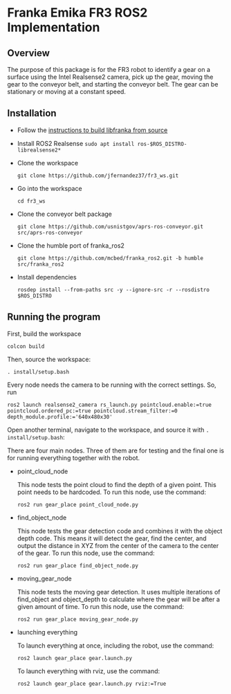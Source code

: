 # Franka Emika FR3 ROS2 Implementation

## Overview

The purpose of this package is for the FR3 robot to identify a gear on a surface using the Intel Realsense2 camera, pick up the gear, moving the gear to the conveyor belt, and starting the conveyor belt. The gear can be stationary or moving at a constant speed.

## Installation

* Follow the [instructions to build libfranka from source](https://support.franka.de/docs/installation_linux.html#building-from-source)

* Install ROS2 Realsense `sudo apt install ros-$ROS_DISTRO-librealsense2*`

* Clone the workspace

    `git clone https://github.com/jfernandez37/fr3_ws.git`

* Go into the workspace

    `cd fr3_ws`

* Clone the conveyor belt package

  `git clone https://github.com/usnistgov/aprs-ros-conveyor.git src/aprs-ros-conveyor`

* Clone the humble port of franka_ros2

    `git clone https://github.com/mcbed/franka_ros2.git -b humble src/franka_ros2`

* Install dependencies

    `rosdep install --from-paths src -y --ignore-src -r --rosdistro $ROS_DISTRO`

## Running the program

First, build the workspace

`colcon build`

Then, source the workspace:

`. install/setup.bash`

Every node needs the camera to be running with the correct settings. So, run
 
`ros2 launch realsense2_camera rs_launch.py pointcloud.enable:=true pointcloud.ordered_pc:=true pointcloud.stream_filter:=0 depth_module.profile:='640x480x30'`

Open another terminal, navigate to the workspace, and source it with `. install/setup.bash`:

There are four main nodes. Three of them are for testing and the final one is for running everything together with the robot.

* point_cloud_node

    This node tests the point cloud to find the depth of a given point. This point needs to be hardcoded. To run this node, use the command:

    `ros2 run gear_place point_cloud_node.py`

* find_object_node

    This node tests the gear detection code and combines it with the object depth code. This means it will detect the gear, find the center, and output the distance in XYZ from the center of the camera to the center of the gear. To run this node, use the command:

    `ros2 run gear_place find_object_node.py`

* moving_gear_node

    This node tests the moving gear detection. It uses multiple iterations of find_object and object_depth to calculate where the gear will be after a given amount of time. To run this node, use the command:

    `ros2 run gear_place moving_gear_node.py`

* launching everything

    To launch everything at once, including the robot, use the command:

    `ros2 launch gear_place gear.launch.py`

    To launch everything with rviz, use the command:

    `ros2 launch gear_place gear.launch.py rviz:=True`